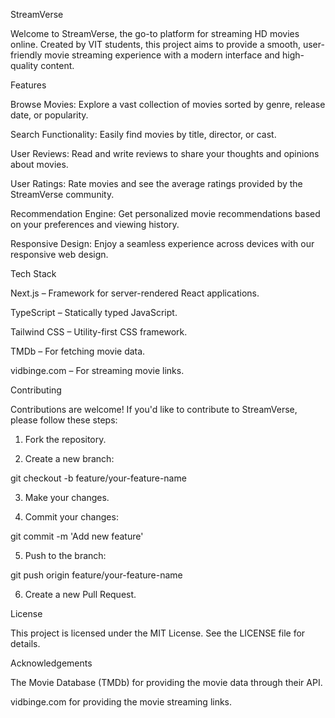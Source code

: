

StreamVerse

Welcome to StreamVerse, the go-to platform for streaming HD movies online. Created by VIT students, this project aims to provide a smooth, user-friendly movie streaming experience with a modern interface and high-quality content.

Features

Browse Movies: Explore a vast collection of movies sorted by genre, release date, or popularity.

Search Functionality: Easily find movies by title, director, or cast.

User Reviews: Read and write reviews to share your thoughts and opinions about movies.

User Ratings: Rate movies and see the average ratings provided by the StreamVerse community.

Recommendation Engine: Get personalized movie recommendations based on your preferences and viewing history.

Responsive Design: Enjoy a seamless experience across devices with our responsive web design.


Tech Stack

Next.js – Framework for server-rendered React applications.

TypeScript – Statically typed JavaScript.

Tailwind CSS – Utility-first CSS framework.

TMDb – For fetching movie data.

vidbinge.com – For streaming movie links.


Contributing

Contributions are welcome! If you'd like to contribute to StreamVerse, please follow these steps:

1. Fork the repository.


2. Create a new branch:

git checkout -b feature/your-feature-name


3. Make your changes.


4. Commit your changes:

git commit -m 'Add new feature'


5. Push to the branch:

git push origin feature/your-feature-name


6. Create a new Pull Request.



License

This project is licensed under the MIT License. See the LICENSE file for details.

Acknowledgements

The Movie Database (TMDb) for providing the movie data through their API.

vidbinge.com for providing the movie streaming links.



